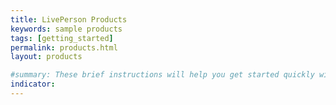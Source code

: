 ```yaml
---
title: LivePerson Products
keywords: sample products
tags: [getting_started]
permalink: products.html
layout: products

#summary: These brief instructions will help you get started quickly with the theme. The other topics in this help provide additional information and detail about working with other aspects of this theme and Jekyll.
indicator:
---
```

